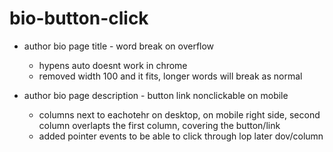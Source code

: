 # bio-button-click

- author bio page title - word break on overflow
	- hypens auto doesnt work in chrome
	- removed width 100 and it fits, longer words will break as normal

- author bio page description - button link nonclickable on mobile
	- columns next to eachotehr on desktop, on mobile right side, second column overlapts the first column, covering the button/link
	- added pointer events to be able to click through lop later dov/column